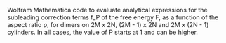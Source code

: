 Wolfram Mathematica code to evaluate analytical expressions for the subleading correction terms f_P of the free energy F, as a function of the aspect ratio ρ, for dimers on 2M x 2N, (2M - 1) x 2N and 2M x (2N - 1) cylinders. In all cases, the value of P starts at 1 and can be higher.
